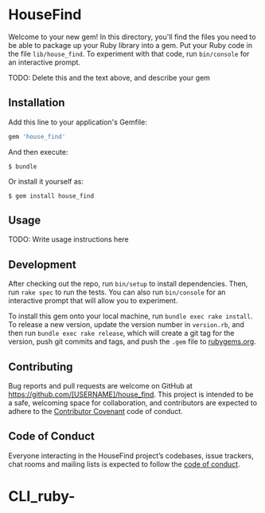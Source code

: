 # HouseFind

Welcome to your new gem! In this directory, you'll find the files you need to be able to package up your Ruby library into a gem. Put your Ruby code in the file `lib/house_find`. To experiment with that code, run `bin/console` for an interactive prompt.

TODO: Delete this and the text above, and describe your gem

## Installation

Add this line to your application's Gemfile:

```ruby
gem 'house_find'
```

And then execute:

    $ bundle

Or install it yourself as:

    $ gem install house_find

## Usage

TODO: Write usage instructions here

## Development

After checking out the repo, run `bin/setup` to install dependencies. Then, run `rake spec` to run the tests. You can also run `bin/console` for an interactive prompt that will allow you to experiment.

To install this gem onto your local machine, run `bundle exec rake install`. To release a new version, update the version number in `version.rb`, and then run `bundle exec rake release`, which will create a git tag for the version, push git commits and tags, and push the `.gem` file to [rubygems.org](https://rubygems.org).

## Contributing

Bug reports and pull requests are welcome on GitHub at https://github.com/[USERNAME]/house_find. This project is intended to be a safe, welcoming space for collaboration, and contributors are expected to adhere to the [Contributor Covenant](http://contributor-covenant.org) code of conduct.

## Code of Conduct

Everyone interacting in the HouseFind project’s codebases, issue trackers, chat rooms and mailing lists is expected to follow the [code of conduct](https://github.com/[USERNAME]/house_find/blob/master/CODE_OF_CONDUCT.md).
# CLI_ruby-
